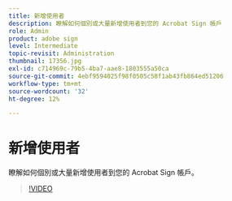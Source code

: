 ```yaml
---
title: 新增使用者
description: 瞭解如何個別或大量新增使用者到您的 Acrobat Sign 帳戶
role: Admin
product: adobe sign
level: Intermediate
topic-revisit: Administration
thumbnail: 17356.jpg
exl-id: c714969c-79b5-4ba7-aae8-1803555a50ca
source-git-commit: 4ebf9594025f98f0505c58f1ab43fb864ed51206
workflow-type: tm+mt
source-wordcount: '32'
ht-degree: 12%

---
```


# 新增使用者

瞭解如何個別或大量新增使用者到您的 Acrobat Sign 帳戶。

>[!VIDEO](https://video.tv.adobe.com/v/17356?quality=12&learn=on&hidetitle=true)

